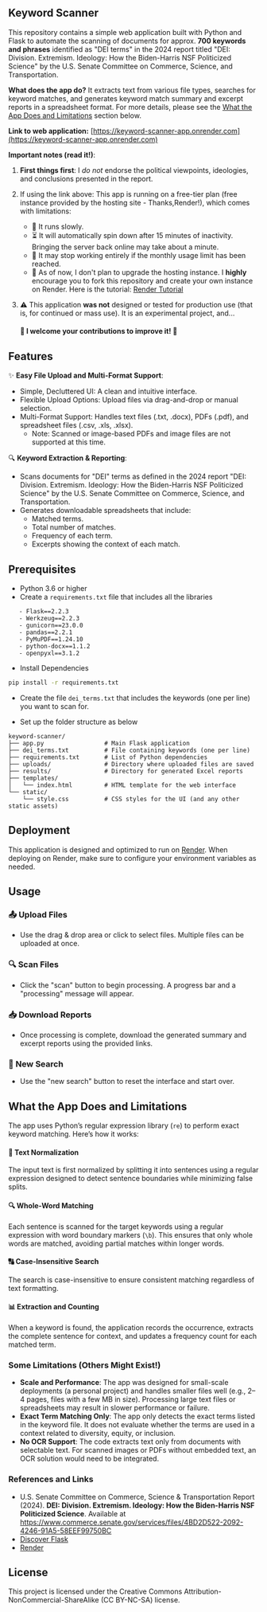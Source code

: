 ## Keyword Scanner

This repository contains a simple web application built with Python and Flask to automate the scanning of documents for approx. **700 keywords and phrases** identified as "DEI terms" in the 2024 report titled "DEI: Division. Extremism. Ideology: How the Biden-Harris NSF Politicized Science" by the U.S. Senate Committee on Commerce, Science, and Transportation.

**What does the app do?** It extracts text from various file types, searches for keyword matches, and generates keyword match summary and excerpt reports in a spreadsheet format. For more details, please see the [What the App Does and Limitations](https://github.com/yourusername/yourrepo) section below.

**Link to web application:**
[https://keyword-scanner-app.onrender.com](https://keyword-scanner-app.onrender.com)


**Important notes (read it!)**:

1. **First things first**: I *do not* endorse the political viewpoints, ideologies, and conclusions presented in the report.

2. If using the link above: This app is running on a free-tier plan (free instance provided by the hosting site - Thanks,Render!), which comes with limitations:
   - 🐢 It runs slowly.
   - ⏳ It will automatically spin down after 15 minutes of inactivity. Bringing the server back online may take about a minute.
   - 🚫 It may stop working entirely if the monthly usage limit has been reached.
   - 🔧 As of now, I don't plan to upgrade the hosting instance. I **highly** encourage you to fork this repository and create your own instance on Render. Here is the tutorial: [Render Tutorial](https://render.com/docs/free)

3. ⚠️ This application **was not** designed or tested for production use (that is, for continued or mass use). It is an experimental project, and...
    #### 🚀 **I welcome your contributions to improve it!** 🚀


## Features

✨ **Easy File Upload and Multi-Format Support**:
- Simple, Decluttered UI: A clean and intuitive interface.
- Flexible Upload Options: Upload files via drag-and-drop or manual selection.
- Multi-Format Support: Handles text files (.txt, .docx), PDFs (.pdf), and spreadsheet files (.csv, .xls, .xlsx).
  - Note: Scanned or image-based PDFs and image files are not supported at this time.

🔍 **Keyword Extraction & Reporting**:
- Scans documents for "DEI" terms as defined in the 2024 report "DEI: Division. Extremism. Ideology: How the Biden-Harris NSF Politicized Science" by the U.S. Senate Committee on Commerce, Science, and Transportation.
- Generates downloadable spreadsheets that include:
  - Matched terms.
  - Total number of matches.
  - Frequency of each term.
  - Excerpts showing the context of each match.

## Prerequisites

- Python 3.6 or higher
- Create a `requirements.txt` file that includes all the libraries
  
```
   - Flask==2.2.3
   - Werkzeug==2.2.3
   - gunicorn==23.0.0
   - pandas==2.2.1
   - PyMuPDF==1.24.10
   - python-docx==1.1.2
   - openpyxl==3.1.2
```
- Install Dependencies
  
```bash
pip install -r requirements.txt
```

- Create the file `dei_terms.txt` that includes the keywords (one per line) you want to scan for.

- Set up the folder structure as below

```
keyword-scanner/
├── app.py                 # Main Flask application
├── dei_terms.txt          # File containing keywords (one per line)
├── requirements.txt       # List of Python dependencies
├── uploads/               # Directory where uploaded files are saved
├── results/               # Directory for generated Excel reports
├── templates/
│   └── index.html         # HTML template for the web interface
└── static/
    └── style.css          # CSS styles for the UI (and any other static assets)
```

## Deployment

This application is designed and optimized to run on [Render](https://render.com). When deploying on Render, make sure to configure your environment variables as needed.

## Usage

### 📤 Upload Files
- Use the drag & drop area or click to select files. Multiple files can be uploaded at once.

### 🔍 Scan Files
- Click the "scan" button to begin processing. A progress bar and a "processing" message will appear.

### 📥 Download Reports
- Once processing is complete, download the generated summary and excerpt reports using the provided links.

### 🔄 New Search
- Use the "new search" button to reset the interface and start over.


## What the App Does and Limitations

The app uses Python’s regular expression library (`re`) to perform exact keyword matching. Here’s how it works:

#### 📝 Text Normalization
The input text is first normalized by splitting it into sentences using a regular expression designed to detect sentence boundaries while minimizing false splits.

#### 🔍 Whole-Word Matching
Each sentence is scanned for the target keywords using a regular expression with word boundary markers (`\b`). This ensures that only whole words are matched, avoiding partial matches within longer words.

#### 🔠 Case-Insensitive Search
The search is case-insensitive to ensure consistent matching regardless of text formatting.

#### 📊 Extraction and Counting
When a keyword is found, the application records the occurrence, extracts the complete sentence for context, and updates a frequency count for each matched term.

### Some Limitations (Others Might Exist!)

- **Scale and Performance**: The app was designed for small-scale deployments (a personal project) and handles smaller files well (e.g., 2–4 pages, files with a few MB in size). Processing large text files or spreadsheets may result in slower performance or failure.
- **Exact Term Matching Only**: The app only detects the exact terms listed in the keyword file. It does not evaluate whether the terms are used in a context related to diversity, equity, or inclusion.
- **No OCR Support**: The code extracts text only from documents with selectable text. For scanned images or PDFs without embedded text, an OCR solution would need to be integrated.

### References and Links

- U.S. Senate Committee on Commerce, Science & Transportation Report (2024). **DEI: Division. Extremism. Ideology: How the Biden-Harris NSF Politicized Science**. Available at https://www.commerce.senate.gov/services/files/4BD2D522-2092-4246-91A5-58EEF99750BC
- [Discover Flask](https://discoverflask.com)
- [Render](https://render.com)


## License
This project is licensed under the Creative Commons Attribution-NonCommercial-ShareAlike (CC BY-NC-SA) license.